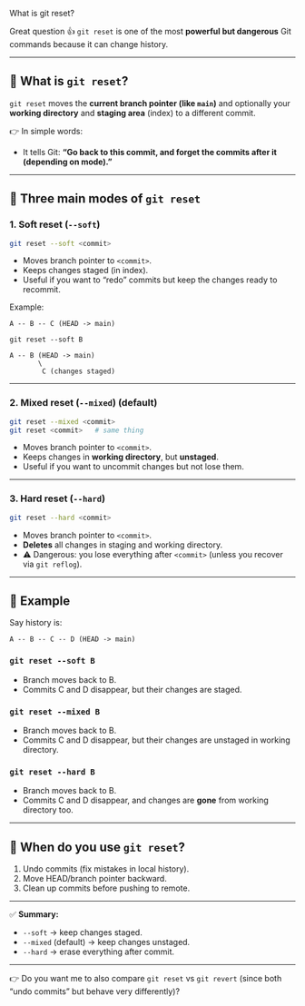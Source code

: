 What is git reset?

Great question 👍 `git reset` is one of the most **powerful but dangerous** Git commands because it can change history.

---

## 🔹 What is `git reset`?

`git reset` moves the **current branch pointer (like `main`)** and optionally your **working directory** and **staging area** (index) to a different commit.

👉 In simple words:

* It tells Git: **“Go back to this commit, and forget the commits after it (depending on mode).”**

---

## 🔹 Three main modes of `git reset`

### 1. **Soft reset (`--soft`)**

```bash
git reset --soft <commit>
```

* Moves branch pointer to `<commit>`.
* Keeps changes staged (in index).
* Useful if you want to “redo” commits but keep the changes ready to recommit.

Example:

```
A -- B -- C (HEAD -> main)
```

`git reset --soft B`

```
A -- B (HEAD -> main)
       \
        C (changes staged)
```

---

### 2. **Mixed reset (`--mixed`)** (default)

```bash
git reset --mixed <commit>
git reset <commit>   # same thing
```

* Moves branch pointer to `<commit>`.
* Keeps changes in **working directory**, but **unstaged**.
* Useful if you want to uncommit changes but not lose them.

---

### 3. **Hard reset (`--hard`)**

```bash
git reset --hard <commit>
```

* Moves branch pointer to `<commit>`.
* **Deletes** all changes in staging and working directory.
* ⚠️ Dangerous: you lose everything after `<commit>` (unless you recover via `git reflog`).

---

## 🔹 Example

Say history is:

```
A -- B -- C -- D (HEAD -> main)
```

### `git reset --soft B`

* Branch moves back to B.
* Commits C and D disappear, but their changes are staged.

### `git reset --mixed B`

* Branch moves back to B.
* Commits C and D disappear, but their changes are unstaged in working directory.

### `git reset --hard B`

* Branch moves back to B.
* Commits C and D disappear, and changes are **gone** from working directory too.

---

## 🔹 When do you use `git reset`?

1. Undo commits (fix mistakes in local history).
2. Move HEAD/branch pointer backward.
3. Clean up commits before pushing to remote.

---

✅ **Summary:**

* `--soft` → keep changes staged.
* `--mixed` (default) → keep changes unstaged.
* `--hard` → erase everything after commit.

---

👉 Do you want me to also compare `git reset` vs `git revert` (since both “undo commits” but behave very differently)?

